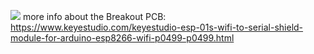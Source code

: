 ![](https://www.keyestudio.com/u_file/1901/products/11/ff587ce89a.jpg)
more info about the Breakout PCB: https://www.keyestudio.com/keyestudio-esp-01s-wifi-to-serial-shield-module-for-arduino-esp8266-wifi-p0499-p0499.html


